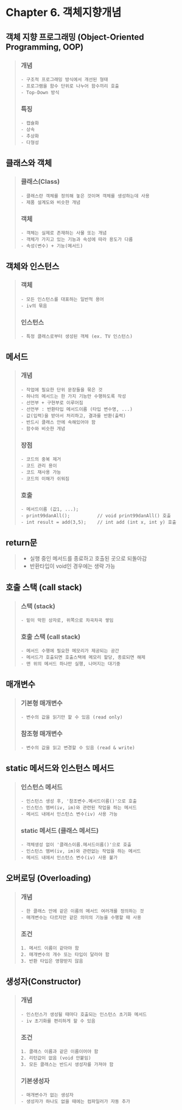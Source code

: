 # Chapter 6. 객체지향개념

## 객체 지향 프로그래밍 (Object-Oriented Programming, OOP)

> ### 개념
>     - 구조적 프로그래밍 방식에서 개선된 형태
>     - 프로그램을 함수 단위로 나누어 함수끼리 호출
>     - Top-Down 방식
>   
> ### 특징
>     - 캡슐화
>     - 상속
>     - 추상화
>     - 다형성


## 클래스와 객체

> ### 클래스(Class)
>     - 클래스란 객체를 정의해 놓은 것이며 객체를 생성하는데 사용
>     - 제품 설계도와 비슷한 개념
>     
> ### 객체
>     - 객체는 실제로 존재하는 사물 또는 개념
>     - 객체가 가지고 있는 기능과 속성에 따라 용도가 다름
>     - 속성(변수) + 기능(메서드)


## 객체와 인스턴스

> ### 객체
>     - 모든 인스턴스를 대표하는 일반적 용어
>     - iv의 묶음
>     
> ### 인스턴스
>     - 특정 클래스로부터 생성된 객체 (ex. TV 인스턴스)



## 메서드

> ### 개념
>     - 작업에 필요한 단위 문장들을 묶은 것
>     - 하나의 메서드는 한 가지 기능만 수행하도록 작성
>     - 선언부 + 구현부로 이루어짐
>     - 선언부 : 반환타입 메서드이름 (타입 변수명, ...)
>     - 값(입력)을 받아서 처리하고, 결과를 반환(출력)
>     - 반드시 클래스 안에 속해있어야 함
>     - 함수와 비슷한 개념
>     
> ### 장점
>     - 코드의 중복 제거
>     - 코드 관리 용이
>     - 코드 재사용 가능
>     - 코드의 이해가 쉬워짐
>     
> ### 호출
>     - 메서드이름 (값1, ...);
>     - print99danAll();          // void print99danAll() 호출
>     - int result = add(3,5);    // int add (int x, int y) 호출


## return문


>- 실행 중인 메서드를 종료하고 호출된 곳으로 되돌아감
>- 반환타입이 void인 경우에는 생략 가능

## 호출 스택 (call stack)

> ### 스택 (stack)
>     - 밑이 막힌 상자로, 위쪽으로 차곡차곡 쌓임
> ### 호출 스택 (call stack)
>     - 메서드 수행에 필요한 메모리가 제공되는 공간
>     - 메서드가 호출되면 호출스택에 메모리 할당, 종료되면 해제
>     - 맨 위의 메서드 하나만 실행, 나머지는 대기중


## 매개변수
> ### 기본형 매개변수
>     - 변수의 값을 읽기만 할 수 있음 (read only)
> 
> ### 참조형 매개변수
>     - 변수의 값을 읽고 변경할 수 있음 (read & write)


## static 메서드와 인스턴스 메서드
> ### 인스턴스 메서드
>     - 인스턴스 생성 후, '참조변수.메서드이름()'으로 호출
>     - 인스턴스 멤버(iv, im)와 관련된 작업을 하는 메서드
>     - 메서드 내에서 인스턴스 변수(iv) 사용 가능
> 
> ### static 메서드 (클래스 메서드)
>     - 객체생성 없이 '클래스이름.메서드이름()'으로 호출
>     - 인스턴스 멤버(iv, im)와 관련없는 작업을 하는 메서드
>     - 메서드 내에서 인스턴스 변수(iv) 사용 불가

## 오버로딩 (Overloading)
> ### 개념
>     - 한 클래스 안에 같은 이름의 메서드 여러개를 정의하는 것
>     - 매개변수는 다르지만 같은 의미의 기능을 수행할 때 사용
> ### 조건
>     1. 메서드 이름이 같아야 함
>     2. 매개변수의 개수 또는 타입이 달라야 함
>     3. 반환 타입은 영향받지 않음

## 생성자(Constructor)
> ### 개념
>     - 인스턴스가 생성될 때마다 호출되는 인스턴스 초기화 메서드
>     - iv 초기화를 편리하게 할 수 있음
> ### 조건
>     1. 클래스 이름과 같은 이름이어야 함
>     2. 리턴값이 없음 (void 안붙임)
>     3. 모든 클래스는 반드시 생성자를 가져야 함
> ### 기본생성자
>     - 매개변수가 없는 생성자
>     - 생성자가 하나도 없을 때에는 컴파일러가 자동 추가